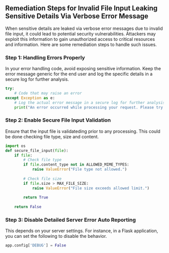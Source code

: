 

## Remediation Steps for Invalid File Input Leaking Sensitive Details Via Verbose Error Message

When sensitive details are leaked via verbose error messages due to invalid file input, it could lead to potential security vulnerabilities. Attackers may exploit this information to gain unauthorized access to critical resources and information. Here are some remediation steps to handle such issues.

### Step 1: Handling Errors Properly

In your error handling code, avoid exposing sensitive information. Keep the error message generic for the end user and log the specific details in a secure log for further analysis.

```python
try:
    # Code that may raise an error
except Exception as e:
    # Log the actual error message in a secure log for further analysis
    print("An error occurred while processing your request. Please try again later.")
```

### Step 2: Enable Secure File Input Validation

Ensure that the input file is validateding prior to any processing. This could be done checking file type, size and content.

```python
import os
def secure_file_input(file):
    if file:
        # Check file type
        if file.content_type not in ALLOWED_MIME_TYPES:
            raise ValueError("File type not allowed.")
        
        # Check file size
        if file.size > MAX_FILE_SIZE:
            raise ValueError("File size exceeds allowed limit.")
        
        return True
    
    return False
```

### Step 3: Disable Detailed Server Error Auto Reporting 

This depends on your server settings. For instance, in a Flask application, you can set the following to disable the behavior.

```python
app.config['DEBUG'] = False
```